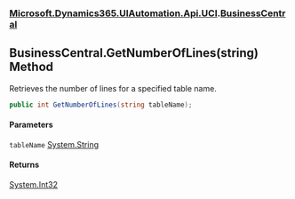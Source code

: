 ### [Microsoft.Dynamics365.UIAutomation.Api.UCI](Microsoft.Dynamics365.UIAutomation.Api.UCI.md 'Microsoft.Dynamics365.UIAutomation.Api.UCI').[BusinessCentral](BusinessCentral.md 'Microsoft.Dynamics365.UIAutomation.Api.UCI.BusinessCentral')

## BusinessCentral.GetNumberOfLines(string) Method

Retrieves the number of lines for a specified table name.

```csharp
public int GetNumberOfLines(string tableName);
```
#### Parameters

<a name='Microsoft.Dynamics365.UIAutomation.Api.UCI.BusinessCentral.GetNumberOfLines(string).tableName'></a>

`tableName` [System.String](https://docs.microsoft.com/en-us/dotnet/api/System.String 'System.String')

#### Returns
[System.Int32](https://docs.microsoft.com/en-us/dotnet/api/System.Int32 'System.Int32')